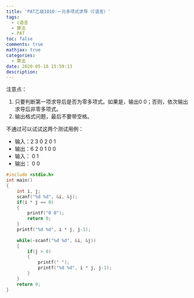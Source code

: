 ```yaml
---
title: 'PAT乙级1010:一元多项式求导（C语言）'
tags:
  - c语言
  - 算法
  - PAT
toc: false
comments: true
mathjax: true
categories:
  - 算法
date: 2020-05-18 15:59:13
description:
---
```

注意点：

 1. 只要判断第一项求导后是否为零多项式。如果是，输出0 0；否则，依次输出求导后非零多项式。
 2. 输出格式问题，最后不要带空格。

不通过可以试试这两个测试用例：
 - 输入：2 3 0 2 0 1
 - 输出：6 2 0 1 0 0            
 - 输入： 0 1
 - 输出： 0 0

```c
#include <stdio.h>
int main()
{
	int i, j;
	scanf("%d %d", &i, &j);
	if(i * j == 0)
	{
		printf("0 0");
		return 0;
	}
	printf("%d %d", i * j, j-1);
	
	while(~scanf("%d %d", &i, &j))
	{
		if(j > 0)
		{
			printf(" ");
			printf("%d %d", i * j, j-1);
		}
	}
	return 0;
}
```
